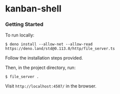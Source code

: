 # kanban-shell

### Getting Started

To run locally:

`$ deno install --allow-net --allow-read https://deno.land/std@0.113.0/http/file_server.ts`

Follow the installation steps provided.

Then, in the project directory, run:

`$ file_server .`

Visit `http://localhost:4507/` in the browser.
